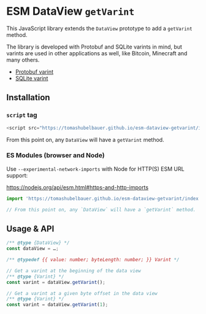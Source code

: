# ESM DataView `getVarint`

This JavaScript library extends the `DataView` prototype to add a `getVarint`
method.

The library is developed with Protobuf and SQLite varints in mind, but varints
are used in other applications as well, like Bitcoin, Minecraft and many others.

- [Protobuf varint](https://developers.google.com/protocol-buffers/docs/encoding#varints)
- [SQLite varint](https://sqlite.org/src4/doc/trunk/www/varint.wiki)

## Installation

### `script` tag

```js
<script src="https://tomashubelbauer.github.io/esm-dataview-getvarint/index.js"></script>
```

From this point on, any `DataView` will have a `getVarint` method.

### ES Modules (browser and Node)

Use `--experimental-network-imports` with Node for HTTP(S) ESM URL support:

https://nodejs.org/api/esm.html#https-and-http-imports

```js
import 'https://tomashubelbauer.github.io/esm-dataview-getvarint/index.js';

// From this point on, any `DataView` will have a `getVarint` method.
```

## Usage & API

```js
/** @type {DataView} */
const dataView = …;

/** @typedef {{ value: number; byteLength: number; }} Varint */

// Get a varint at the beginning of the data view
/** @type {Varint} */
const varint = dataView.getVarint();

// Get a varint at a given byte offset in the data view
/** @type {Varint} */
const varint = dataView.getVarint(1);
```
